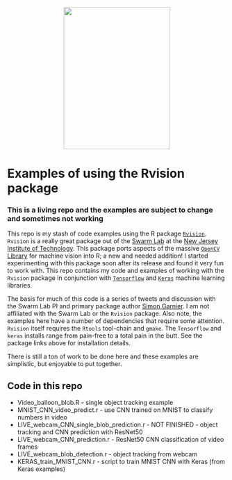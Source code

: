 <center><img src="https://www.dropbox.com/s/m97zh7wtm2a1z4r/gidget.jpg?raw=1" width="245" height="327" /></center>


# Examples of using the Rvision package
### This is a living repo and the examples are subject to change and sometimes not working

This repo is my stash of code examples using the R package [`Rvision`](https://github.com/swarm-lab/Rvision). `Rvision` is a really great package out of the [Swarm Lab](http://www.theswarmlab.com/) at the [New Jersey Institute of Technology](www.njit.edu). This package ports aspects of the massive [`OpenCV` Library](https://opencv.org/) for machine vision into R; a new and needed addition! I started experimenting with this package soon after its release and found it very fun to work with. This repo contains my code and examples of working with the `Rvision` package in conjunction with [`Tensorflow`](https://tensorflow.rstudio.com/) and [`Keras`](https://keras.rstudio.com/) machine learning libraries.

The basis for much of this code is a series of tweets and discussion with the Swarm Lab PI and primary package author [Simon Garnier](https://twitter.com/sjmgarnier). I am not affiliated with the Swarm Lab or the `Rvision` package. Also note, the examples here have a number of dependencies that require some attention. `Rvision` itself requires the `Rtools` tool-chain and `gmake`. The `Tensorflow` and `keras` installs range from pain-free to a total pain in the butt.  See the package links above for installation details.

There is still a ton of work to be done here and these examples are simplistic, but enjoyable to put together.

## Code in this repo


*   Video_balloon_blob.R - single object tracking example
*   MNIST_CNN_video_predict.r - use CNN trained on MNIST to classify numbers in video
*   LIVE_webcam_CNN_single_blob_prediction.r - NOT FINISHED - object tracking and CNN prediction with ResNet50
*   LIVE_webcam_CNN_prediction.r - ResNet50 CNN classification of video frames
*   LIVE_webcam_blob_detection.r - object tracking from webcam
*   KERAS_train_MNIST_CNN.r - script to train MNIST CNN with Keras (from Keras examples)


